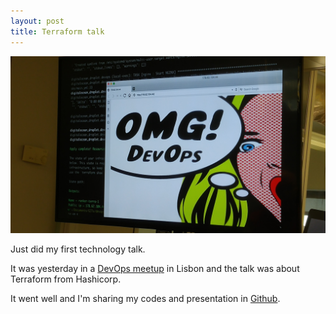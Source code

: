 ```yaml
---
layout: post
title: Terraform talk
---
```


![](https://raw.githubusercontent.com/abacao/devopslx-terraform/master/images/presentation_shots/pic02.jpeg)

Just did my first technology talk.

It was yesterday in a [DevOps meetup](https://www.meetup.com/DevOps-Lisbon/events/238537338/) in Lisbon and the talk was about Terraform from Hashicorp.

It went well and I'm sharing my codes and presentation in [Github](https://github.com/abacao/devopslx-terraform).
